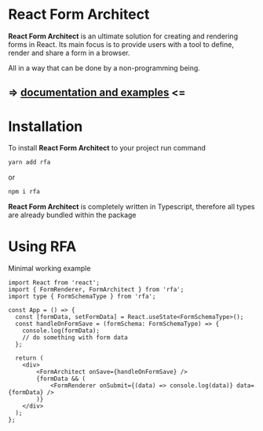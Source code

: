 # React Form Architect

**React Form Architect** is an ultimate solution for creating and rendering forms in React. 
Its main focus is to provide users with a tool to define, render and share a form in a browser.

All in a way that can be done by a non-programming being.

## => [documentation and examples](https://kamony.github.io/rfa/) <=


# Installation

To install **React Form Architect** to your project run command
~~~ bash
yarn add rfa
~~~
or
~~~ bash
npm i rfa
~~~

**React Form Architect** is completely written in Typescript, therefore all types are already bundled within the package 

# Using RFA
Minimal working example
~~~ tsx
import React from 'react';
import { FormRenderer, FormArchitect } from 'rfa';
import type { FormSchemaType } from 'rfa';

const App = () => {
  const [formData, setFormData] = React.useState<FormSchemaType>();
  const handleOnFormSave = (formSchema: FormSchemaType) => {
    console.log(formData);
    // do something with form data
  };

  return (
    <div>
        <FormArchitect onSave={handleOnFormSave} />
        {formData && (
            <FormRenderer onSubmit={(data) => console.log(data)} data={formData} />
        )}
    </div>
  );
};
~~~
